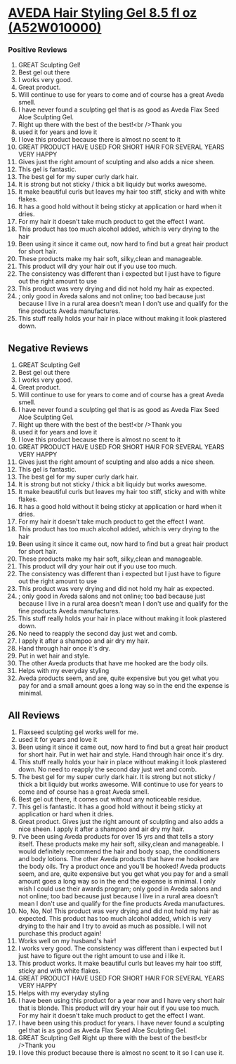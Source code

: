 # [AVEDA Hair Styling Gel 8.5 fl oz (A52W010000)](https://products.checkmycream.com/products/AVEDA-Hair-Styling-Gel-8.5-fl-oz-(A52W010000).html)

### Positive Reviews

<ol>
      <li>GREAT Sculpting Gel!  </li>
      <li>Best gel out there</li>
      <li>I works very good.</li>
      <li>Great product.</li>
      <li>Will continue to use for years to come and of course has a great Aveda smell.</li>
      <li>I have never found a sculpting gel that is as good as Aveda Flax Seed Aloe Sculpting Gel.</li>
      <li>Right up there with the best of the best!&lt;br /&gt;Thank you</li>
      <li>used it for years and love it</li>
      <li>I love this product because there is almost no scent to it</li>
      <li>GREAT PRODUCT HAVE USED FOR SHORT HAIR FOR SEVERAL YEARS VERY HAPPY</li>
      <li>Gives just the right amount of sculpting and also adds a nice sheen.</li>
      <li>This gel is fantastic.  </li>
      <li>The best gel for my super curly dark hair.</li>
      <li>It is strong but not sticky / thick a bit liquidy but works awesome.</li>
      <li>It make beautiful curls but leaves my hair too stiff, sticky and with white flakes.</li>
      <li>It has a good hold without it being sticky at application or hard when it dries.</li>
      <li>For my hair it doesn&#x27;t take much product to get the effect I want.</li>
      <li>This product has too much alcohol added, which is very drying to the hair</li>
      <li>Been using it since it came out, now hard to find but a great hair product for short hair.</li>
      <li>These products make my hair soft, silky,clean and manageable.  </li>
      <li>This product will dry your hair out if you use too much.  </li>
      <li>The consistency was different than i expected but I just have to figure out the right amount to use</li>
      <li>This product was very drying and did not hold my hair as expected.  </li>
      <li>; only good in Aveda salons and not online; too bad because just because I live in a rural area doesn&#x27;t mean I don&#x27;t use and qualify for the fine products Aveda manufactures.</li>
      <li>This stuff really holds your hair in place without making it look plastered down.</li>
</ol>


<h2>Negative Reviews</h2>
<ol>
<li> GREAT Sculpting Gel!  </li>
<li> Best gel out there</li>
<li> I works very good.</li>
<li> Great product.</li>
<li> Will continue to use for years to come and of course has a great Aveda smell.</li>
<li> I have never found a sculpting gel that is as good as Aveda Flax Seed Aloe Sculpting Gel.</li>
<li> Right up there with the best of the best!&lt;br /&gt;Thank you</li>
<li> used it for years and love it</li>
<li> I love this product because there is almost no scent to it</li>
<li> GREAT PRODUCT HAVE USED FOR SHORT HAIR FOR SEVERAL YEARS VERY HAPPY</li>
<li> Gives just the right amount of sculpting and also adds a nice sheen.</li>
<li> This gel is fantastic.  </li>
<li> The best gel for my super curly dark hair.</li>
<li> It is strong but not sticky / thick a bit liquidy but works awesome.</li>
<li> It make beautiful curls but leaves my hair too stiff, sticky and with white flakes.</li>
<li> It has a good hold without it being sticky at application or hard when it dries.</li>
<li> For my hair it doesn&#x27;t take much product to get the effect I want.</li>
<li> This product has too much alcohol added, which is very drying to the hair</li>
<li> Been using it since it came out, now hard to find but a great hair product for short hair.</li>
<li> These products make my hair soft, silky,clean and manageable.  </li>
<li> This product will dry your hair out if you use too much.  </li>
<li> The consistency was different than i expected but I just have to figure out the right amount to use</li>
<li> This product was very drying and did not hold my hair as expected.  </li>
<li> ; only good in Aveda salons and not online; too bad because just because I live in a rural area doesn&#x27;t mean I don&#x27;t use and qualify for the fine products Aveda manufactures.</li>
<li> This stuff really holds your hair in place without making it look plastered down.</li>
<li> No need to reapply the second day just wet and comb.</li>
<li> I apply it after a shampoo and air dry my hair.</li>
<li> Hand through hair once it&#x27;s dry.</li>
<li> Put in wet hair and style.</li>
<li> The other Aveda products that have me hooked are the body oils.  </li>
<li> Helps with my everyday styling</li>
<li> Aveda products seem, and are, quite expensive but you get what you pay for and a small amount goes a long way so in the end the expense is minimal.  </li>
</ol>

<h2>All Reviews</h2>

<ol>
    <li> Flaxseed sculpting gel works well for me.</li>
    <li> used it for years and love it</li>
    <li> Been using it since it came out, now hard to find but a great hair product for short hair. Put in wet hair and style. Hand through hair once it&#x27;s dry.</li>
    <li> This stuff really holds your hair in place without making it look plastered down. No need to reapply the second day just wet and comb.</li>
    <li> The best gel for my super curly dark hair. It is strong but not sticky / thick a bit liquidy but works awesome. Will continue to use for years to come and of course has a great Aveda smell.</li>
    <li> Best gel out there, it comes out without any noticeable residue.</li>
    <li> This gel is fantastic.  It has a good hold without it being sticky at application or hard when it dries.</li>
    <li> Great product. Gives just the right amount of sculpting and also adds a nice sheen. I apply it after a shampoo and air dry my hair.</li>
    <li> I&#x27;ve been using Aveda products for over 15 yrs and that tells a story itself.  These products make my hair soft, silky,clean and manageable.  I would definitely recommend the hair and body soap, the conditioners and body lotions.  The other Aveda products that have me hooked are the body oils.  Try a product once and you&#x27;ll be hooked!  Aveda products seem, and are, quite expensive but you get what you pay for and a small amount goes a long way so in the end the expense is minimal.  I only wish I could use their awards program; only good in Aveda salons and not online; too bad because just because I live in a rural area doesn&#x27;t mean I don&#x27;t use and qualify for the fine products Aveda manufactures.</li>
    <li> No, No, No!  This product was very drying and did not hold my hair as expected.  This product has too much alcohol added, which is very drying to the hair and I try to avoid as much as possible.  I will not purchase this product again!</li>
    <li> Works well on my husband&#x27;s hair!</li>
    <li> I works very good. The consistency was different than i expected but I just have to figure out the right amount to use and i like it.</li>
    <li> This product works. It make beautiful curls but leaves my hair too stiff, sticky and with white flakes.</li>
    <li> GREAT PRODUCT HAVE USED FOR SHORT HAIR FOR SEVERAL YEARS VERY HAPPY</li>
    <li> Helps with my everyday styling</li>
    <li> I have been using this product for a year now and I have very  short hair that is blonde.  This product will dry your hair out if you use too much.  For my hair it doesn&#x27;t take much product to get the effect I want.</li>
    <li> I have been using this product for years.  I have never found a sculpting gel that is as good as Aveda Flax Seed Aloe Sculpting Gel.</li>
    <li> GREAT Sculpting Gel!  Right up there with the best of the best!&lt;br /&gt;Thank you</li>
    <li> I love this product because there is almost no scent to it so I can use it.</li>
</ol>




